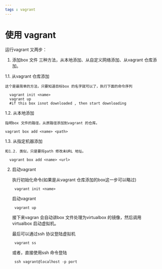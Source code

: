 ```yaml
---
tags : vagrant 
---
```


使用 vagrant
===

运行vagrant 又两步：

1. 添加box 文件
  三种方法，从本地添加、从自定义网络添加、从vagrant 仓库添加。

  1.1. 从vagrant 仓库添加
  
    这个是最简单的方法，只要知道目标box 的名字就可以了，执行下面的命令序列  
  
      vagrant init <name>
      vagrant up
      #if this box isnot downloaded , then start downloading
    
  1.2. 从本地添加
  
    指明box 文件的路径，从原路径添加到vagrant 的仓库。
    
    vagrant box add <name> <path>
  
  1.3. 从指定机器添加
    
    和1.2. 类似，只是要将path 修改未URL 地址。
    
      vagrant box add <name> <url>
    
2. 启动vagrant

      执行初始化命令(如果是从vagrant 仓库添加的box这一步可以略过)
        
        vagrant init <name>
      
      启动vagrant
        
        vagrant up
      
      接下来vagran 会自动讲box 文件处理为virtualbox 的镜像，然后调用virtualbox 启动虚拟机。
      
      最后可以通过ssh 协议登陆虚拟机
      
        vagrant ss
      
      或者，直接使用ssh 命令登陆
      
        ssh vagrant@localhost -p port
      
      
      
